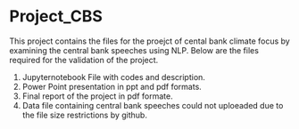 # Project_CBS
This project contains the files for the proejct of cental bank climate focus by examining the central bank speeches using NLP.
Below are the files required for the validation of the project.
1. Jupyternotebook File with codes and description.
2. Power Point presentation in ppt and pdf formats.
3. Final report of the project in pdf formate.
4. Data file containing central bank speeches could not uploeaded due to the file size restrictions by github.
